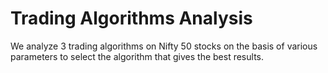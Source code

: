 # Trading Algorithms Analysis

We analyze 3 trading algorithms on Nifty 50 stocks on the basis of various parameters to select the algorithm that gives the best results.

